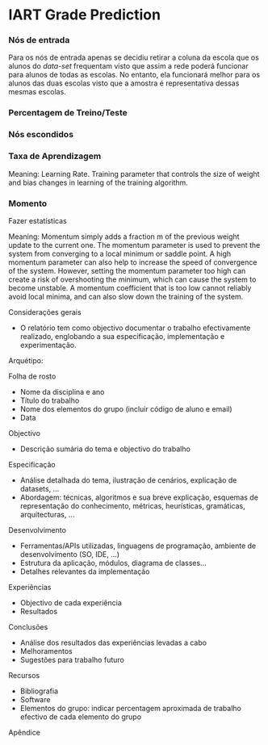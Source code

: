 # IART Grade Prediction
### Nós de  entrada

Para os nós de entrada apenas se decidiu retirar a coluna da escola que os alunos do *data-set* frequentam visto que assim a rede poderá funcionar para alunos de todas as escolas. No entanto, ela funcionará melhor para os alunos das duas escolas visto que a amostra é representativa dessas mesmas escolas.

### Percentagem de Treino/Teste


### Nós escondidos


### Taxa de Aprendizagem 


Meaning: Learning Rate. Training parameter that controls the size of weight and bias changes in learning of the training algorithm.

### Momento

Fazer estatísticas


Meaning: Momentum simply adds a fraction m of the previous weight update to the current one.
The momentum parameter is used to prevent the system from converging to a local minimum or saddle point.
A high momentum parameter can also help to increase the speed of convergence of the system.
However, setting the momentum parameter too high can create a risk of overshooting the minimum, which can cause the system to become unstable.
A momentum coefficient that is too low cannot reliably avoid local minima, and can also slow down the training of the system.


Considerações gerais

- O relatório tem como objectivo documentar o trabalho efectivamente realizado, englobando a sua especificação, implementação e experimentação.

Arquétipo:

Folha de rosto

- Nome da disciplina e ano
- Título do trabalho
- Nome dos elementos do grupo (incluir código de aluno e email)
- Data

Objectivo

- Descrição sumária do tema e objectivo do trabalho

Especificação

- Análise detalhada do tema, ilustração de cenários, explicação de datasets, ...
- Abordagem: técnicas, algoritmos e sua breve explicação, esquemas de representação do conhecimento, métricas, heurísticas, gramáticas, arquitecturas, ...

Desenvolvimento

- Ferramentas/APIs utilizadas, linguagens de programação, ambiente de desenvolvimento (SO, IDE, ...)
- Estrutura da aplicação, módulos, diagrama de classes...
- Detalhes relevantes da implementação

Experiências

- Objectivo de cada experiência
- Resultados

Conclusões

- Análise dos resultados das experiências levadas a cabo
- Melhoramentos
- Sugestões para trabalho futuro

Recursos

- Bibliografia
- Software
- Elementos do grupo: indicar percentagem aproximada de trabalho efectivo de cada elemento do grupo

Apêndice

